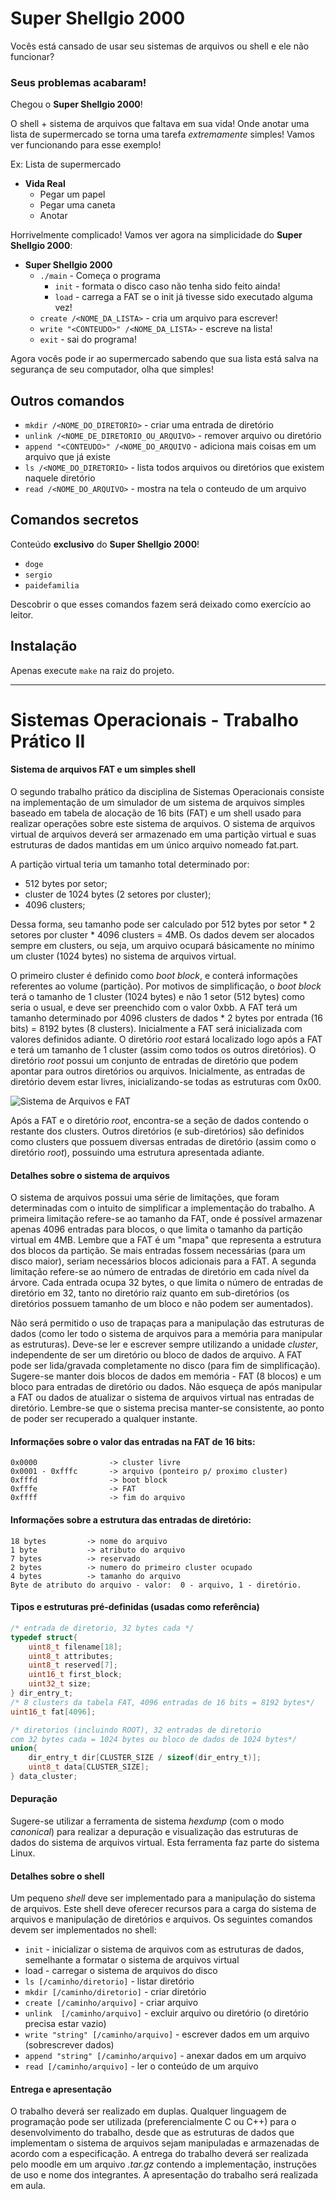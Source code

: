 # Super Shellgio 2000

Vocês está cansado de usar seu sistemas de arquivos ou shell e ele não
funcionar?

### Seus problemas acabaram!

Chegou o **Super Shellgio 2000**!

O shell + sistema de arquivos que faltava em sua vida! Onde anotar uma lista de
supermercado se torna uma tarefa *extremamente* simples! Vamos ver funcionando
para esse exemplo!

Ex: Lista de supermercado

* **Vida Real**
	* Pegar um papel
	* Pegar uma caneta
	* Anotar

Horrivelmente complicado! Vamos ver agora na simplicidade do **Super Shellgio
2000**:

* **Super Shellgio 2000**
	* `./main` - Começa o programa
		* `init` - formata o disco caso não tenha sido feito ainda!
		* `load` - carrega a FAT se o init já tivesse sido executado alguma vez!
	* `create /<NOME_DA_LISTA>` - cria um arquivo para escrever!
	* `write "<CONTEUDO>" /<NOME_DA_LISTA>` - escreve na lista!
	* `exit` - sai do programa!

Agora vocês pode ir ao supermercado sabendo que sua lista está salva na
segurança de seu computador, olha que simples!

## Outros comandos

* `mkdir /<NOME_DO_DIRETORIO>` - criar uma entrada de diretório
* `unlink /<NOME_DE_DIRETORIO_OU_ARQUIVO>` - remover arquivo ou diretório
* `append "<CONTEUDO>" /<NOME_DO_ARQUIVO` - adiciona mais coisas em um arquivo
	que já existe
* `ls /<NOME_DO_DIRETORIO>`  - lista todos arquivos ou diretórios que existem
	naquele diretório
* `read /<NOME_DO_ARQUIVO>` - mostra na tela o conteudo de um arquivo

## Comandos secretos

Conteúdo **exclusivo** do **Super Shellgio 2000**!

* `doge`
* `sergio`
* `paidefamilia`

Descobrir o que esses comandos fazem será deixado como exercício ao leitor.

## Instalação

Apenas execute `make` na raiz do projeto.

---

# Sistemas Operacionais - Trabalho Prático II

#### Sistema de arquivos FAT e um simples shell

O segundo trabalho prático da disciplina de Sistemas Operacionais consiste na
implementação de um simulador de um sistema de arquivos simples baseado em
tabela de alocação de 16 bits (FAT) e um shell usado para realizar operações
sobre este sistema de arquivos.  O sistema de arquivos virtual de arquivos
deverá ser armazenado em uma partição virtual e suas estruturas de dados
mantidas em um único arquivo nomeado fat.part.

A partição virtual teria um tamanho total determinado por:
* 512 bytes por setor;
* cluster de 1024 bytes (2 setores por cluster);
* 4096 clusters;

Dessa forma, seu tamanho pode ser calculado por 512 bytes por setor * 2 setores
por cluster * 4096 clusters = 4MB. Os dados devem ser alocados sempre em
clusters, ou seja, um arquivo ocupará básicamente no mínimo um cluster (1024
bytes) no sistema de arquivos virtual.

O primeiro cluster é definido como *boot block*, e conterá informações
referentes ao volume (partição).  Por motivos de simplificação, o *boot block*
terá o tamanho de 1 cluster (1024 bytes) e não 1 setor (512 bytes) como seria o
usual,  e  deve  ser  preenchido  com  o  valor  0xbb.   A  FAT  terá  um
tamanho determinado por 4096 clusters de dados * 2 bytes por entrada (16 bits) =
8192  bytes  (8  clusters).   Inicialmente  a  FAT  será  inicializada  com
valores definidos adiante.  O diretório *root* estará localizado logo após a FAT
e terá um tamanho de 1 cluster (assim como todos os outros diretórios).  O
diretório *root* possui um conjunto de entradas de diretório que podem apontar
para outros diretórios ou arquivos.  Inicialmente, as entradas de diretório
devem estar livres, inicializando-se todas as estruturas com 0x00.

![Sistema de Arquivos e FAT](https://bytebucket.org/execb5/t2sisop/raw/e70cbd42151726a677350d82e044f49ca7cc533d/img/fat.png?token=cbc7a1928f754895aea2cbde47a3cffda457beb4)

Após a FAT e o diretório *root*, encontra-se a seção de dados contendo o
restante dos clusters. Outros diretórios (e sub-diretórios) são definidos como
clusters que possuem diversas entradas de diretório (assim como o diretório
*root*), possuindo uma estrutura apresentada adiante.

#### Detalhes sobre o sistema de arquivos

O sistema de arquivos possui uma série de limitações, que foram determinadas com
o intuito de simplificar a implementação do trabalho.  A primeira limitação
refere-se ao tamanho da FAT, onde é possível armazenar apenas 4096 entradas para
blocos,  o que limita o tamanho da partição virtual em 4MB. Lembre que a FAT é
um "mapa" que representa a estrutura dos blocos da partição.  Se mais entradas
fossem necessárias (para um disco maior), seriam necessários blocos adicionais
para a FAT. A segunda limitação refere-se ao número de entradas de diretório em
cada nível da árvore.  Cada entrada ocupa 32 bytes, o que limita o número de
entradas de diretório em 32, tanto no diretório raiz quanto em sub-diretórios
(os diretórios possuem tamanho de um bloco e não podem ser aumentados).

Não será permitido o uso de trapaças para a manipulação das estruturas de dados
(como ler todo o sistema de arquivos para a memória para manipular as
estruturas). Deve-se ler e escrever sempre utilizando a unidade *cluster*,
independente  de  ser  um  diretório  ou  bloco  de  dados  de  arquivo.   A
FAT pode ser lida/gravada completamente no disco (para fim de simplificação).
Sugere-se manter dois blocos de dados em memória - FAT (8 blocos) e um bloco
para entradas de diretório ou dados.  Não esqueça de após manipular a FAT ou
dados de atualizar o sistema de arquivos virtual nas entradas de diretório.
Lembre-se que o sistema precisa manter-se consistente, ao ponto de poder ser
recuperado a qualquer instante.

#### Informações sobre o valor das entradas na FAT de 16 bits:
```
0x0000                -> cluster livre
0x0001 - 0xfffc       -> arquivo (ponteiro p/ proximo cluster)
0xfffd                -> boot block
0xfffe                -> FAT
0xffff                -> fim do arquivo
```

#### Informações sobre a estrutura das entradas de diretório:
```
18 bytes         -> nome do arquivo
1 byte           -> atributo do arquivo
7 bytes          -> reservado
2 bytes          -> numero do primeiro cluster ocupado
4 bytes          -> tamanho do arquivo
Byte de atributo do arquivo - valor:  0 - arquivo, 1 - diretório.
```

#### Tipos e estruturas pré-definidas (usadas como referência)
```C
/* entrada de diretorio, 32 bytes cada */
typedef struct{
	uint8_t filename[18];
	uint8_t attributes;
	uint8_t reserved[7];
	uint16_t first_block;
	uint32_t size;
} dir_entry_t;
/* 8 clusters da tabela FAT, 4096 entradas de 16 bits = 8192 bytes*/
uint16_t fat[4096];

/* diretorios (incluindo ROOT), 32 entradas de diretorio
com 32 bytes cada = 1024 bytes ou bloco de dados de 1024 bytes*/
union{
	dir_entry_t dir[CLUSTER_SIZE / sizeof(dir_entry_t)];
	uint8_t data[CLUSTER_SIZE];
} data_cluster;
```

#### Depuração

Sugere-se utilizar a ferramenta de sistema *hexdump* (com o modo *canonical*)
para  realizar  a  depuração  e  visualização  das  estruturas  de  dados  do
sistema de arquivos virtual.  Esta ferramenta faz parte do sistema Linux.

#### Detalhes sobre o shell

Um pequeno *shell* deve ser implementado para a manipulação do sistema de
arquivos. Este shell deve oferecer recursos  para  a  carga  do  sistema  de
arquivos  e  manipulação  de  diretórios  e  arquivos. Os  seguintes  comandos
devem ser implementados no shell:

* `init`  -  inicializar  o  sistema  de  arquivos  com  as  estruturas  de
	dados, semelhante a formatar o sistema de arquivos virtual
* load - carregar o sistema de arquivos do disco
* `ls [/caminho/diretorio]` - listar diretório
* `mkdir [/caminho/diretorio]` - criar diretório
* `create [/caminho/arquivo]` - criar arquivo
* `unlink  [/caminho/arquivo]`  -  excluir  arquivo  ou  diretório  (o  diretório
	precisa estar vazio)
* `write "string" [/caminho/arquivo]` - escrever dados em um arquivo
	(sobrescrever dados)
* `append "string" [/caminho/arquivo]` - anexar dados em um arquivo
* `read [/caminho/arquivo]` - ler o conteúdo de um arquivo


#### Entrega e apresentação

O trabalho deverá ser realizado em duplas.  Qualquer linguagem de programação
pode  ser  utilizada  (preferencialmente  C  ou  C++)  para  o  desenvolvimento
do trabalho, desde que as estruturas de dados que implementam o sistema  de
arquivos  sejam  manipuladas  e  armazenadas  de  acordo  com  a especificação.
A  entrega  do  trabalho  deverá  ser  realizada  pelo  moodle em um arquivo
*.tar.gz* contendo a implementação, instruções de uso e nome dos integrantes.  A
apresentação do trabalho será realizada em aula.

